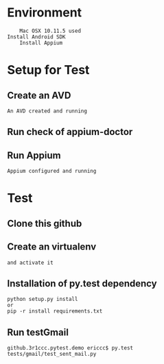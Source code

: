 Environment
===========
        Mac OSX 10.11.5 used
	Install Android SDK
        Install Appium

Setup for Test
==============
Create an AVD
-------------
	An AVD created and running

Run check of appium-doctor
--------------------------

Run Appium
----------
	Appium configured and running


Test
====
Clone this github
-----------------

Create an virtualenv
--------------------
	and activate it

Installation of py.test dependency
----------------------------------
	python setup.py install
	or 
	pip -r install requirements.txt


Run testGmail
-------------
	github.3r1ccc.pytest.demo ericcc$ py.test tests/gmail/test_sent_mail.py 

